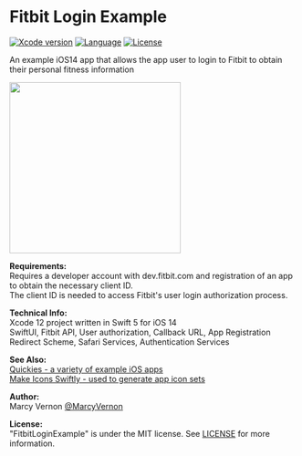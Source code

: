 # Fitbit Login Example
[![Xcode version](https://img.shields.io/badge/xcode-12%20-brightgreen)](https://developer.apple.com/xcode/)
[![Language](https://img.shields.io/badge/swift-5.0-orange.svg)](https://developer.apple.com/swift)
[![License](https://img.shields.io/badge/license-MIT-blue.svg?style=flat)](http://mit-license.org)

An example iOS14 app that allows the app user to login to Fitbit to obtain their personal fitness information

<img src="GitHub-Images/Fitbit.gif" width="300">

**Requirements:** \
Requires a developer account with dev.fitbit.com and registration of an app to obtain the necessary client ID.\
The client ID is needed to access Fitbit's user login authorization process. 

**Technical Info:** \
Xcode 12 project written in Swift 5 for iOS 14\
SwiftUI, Fitbit API, User authorization, Callback URL, App Registration\
Redirect Scheme, Safari Services, Authentication Services

**See Also:** \
[Quickies - a variety of example iOS apps](https://github.com/PepperoniJoe/Quickies)\
 [Make Icons Swiftly - used to generate app icon sets
 ](https://github.com/PepperoniJoe/Make-Icons-Swiftly)

**Author:** \
Marcy Vernon [@MarcyVernon](https://twitter.com/MarcyVernon)

**License:** \
"FitbitLoginExample" is under the MIT license. See [LICENSE](/LICENSE) for more information.
